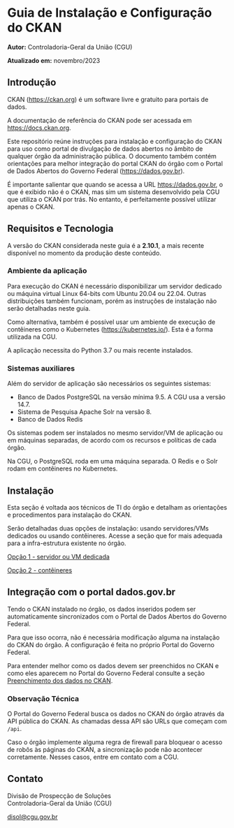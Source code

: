 # Guia de Instalação e Configuração do CKAN

**Autor:** Controladoria-Geral da União (CGU)

**Atualizado em:** novembro/2023

## Introdução

CKAN (https://ckan.org) é um software livre e gratuito para portais de dados.

A documentação de referência do CKAN pode ser acessada em https://docs.ckan.org.

Este repositório reúne instruções para instalação e configuração do CKAN para uso como portal de divulgação de dados abertos no âmbito de qualquer órgão da administração pública. O documento também contém orientações para melhor integração do portal CKAN do órgão com o Portal de Dados Abertos do Governo Federal (https://dados.gov.br).

É importante salientar que quando se acessa a URL https://dados.gov.br, o que é exibido não é o CKAN, mas sim um sistema desenvolvido pela CGU que utiliza o CKAN por trás.
No entanto, é perfeitamente possível utilizar apenas o CKAN.

## Requisitos e Tecnologia

A versão do CKAN considerada neste guia é a **2.10.1**, a mais recente disponível no momento da produção deste conteúdo.

### Ambiente da aplicação

Para execução do CKAN é necessário disponibilizar um servidor dedicado ou máquina virtual Linux 64-bits com Ubuntu 20.04 ou 22.04. Outras distribuições também funcionam, porém as instruções de instalação não serão detalhadas neste guia.

Como alternativa, também é possível usar um ambiente de execução de contêineres como o Kubernetes (https://kubernetes.io/). Esta é a forma utilizada na CGU.

A aplicação necessita do Python 3.7 ou mais recente instalados.

### Sistemas auxiliares

Além do servidor de aplicação são necessários os seguintes sistemas:
* Banco de Dados PostgreSQL na versão mínima 9.5. A CGU usa a versão 14.7.
* Sistema de Pesquisa Apache Solr na versão 8.
* Banco de Dados Redis

Os sistemas podem ser instalados no mesmo servidor/VM de aplicação ou em máquinas separadas, de acordo com os recursos e políticas de cada órgão.

Na CGU, o PostgreSQL roda em uma máquina separada. O Redis e o Solr rodam em contêineres no Kubernetes.

## Instalação

Esta seção é voltada aos técnicos de TI do órgão e detalham as orientações e procedimentos para instalação do CKAN.

Serão detalhadas duas opções de instalação: usando servidores/VMs dedicados ou usando contêineres.
Acesse a seção que for mais adequada para a infra-estrutura existente no órgão.

[Opção 1 - servidor ou VM dedicada](INSTALACAO-VM.md)

[Opção 2 - contêineres](INSTALACAO-CONTEINER.md)

## Integração com o portal dados.gov.br

Tendo o CKAN instalado no órgão, os dados inseridos podem ser automaticamente sincronizados com o Portal de Dados Abertos do Governo Federal.

Para que isso ocorra, não é necessária modificação alguma na instalação do CKAN do órgão. A configuração é feita no próprio Portal do Governo Federal.

Para entender melhor como os dados devem ser preenchidos no CKAN e como eles aparecem no Portal do Governo Federal consulte a seção [Preenchimento dos dados no CKAN](PREENCHIMENTO-CKAN.md).

### Observação Técnica

O Portal do Governo Federal busca os dados no CKAN do órgão através da API pública do CKAN. As chamadas dessa API são URLs que começam com `/api`.

Caso o órgão implemente alguma regra de firewall para bloquear o acesso de robôs às páginas do CKAN, a sincronização pode não acontecer corretamente.
Nesses casos, entre em contato com a CGU.

## Contato

Divisão de Prospecção de Soluções\
Controladoria-Geral da União (CGU)

disol@cgu.gov.br
